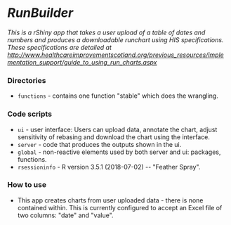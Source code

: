 # *RunBuilder*
*This is a rShiny app that takes a user upload of a table of dates and numbers and produces a downloadable runchart using HIS specifications. These specifications are detailed at http://www.healthcareimprovementscotland.org/previous_resources/implementation_support/guide_to_using_run_charts.aspx*

### Directories
  * `functions` - contains one function "stable" which does the wrangling.

### Code scripts
  * `ui` - user interface: Users can upload data, annotate the chart, adjust sensitivity of rebasing and download the chart using the interface.
  * `server` - code that produces the outputs shown in the ui.
  * `global` - non-reactive elements used by both server and ui: packages, functions. 
  * `rsessioninfo` - R version 3.5.1 (2018-07-02) -- "Feather Spray".

### How to use
  * This app creates charts from user uploaded data - there is none contained within. This is currently configured to accept an Excel file of two columns: "date" and "value".
  
